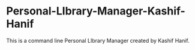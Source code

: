 # Personal-LIbrary-Manager-Kashif-Hanif
This is a command line Personal LIbrary Manager created by Kashif Hanif. 

